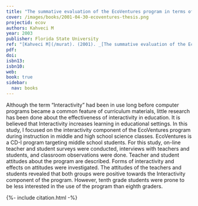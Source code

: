 ```yaml
---
title: "The summative evaluation of the EcoVentures program in terms of its interactivity component"
cover: /images/books/2001-04-30-ecoventures-thesis.png
projectid: ecov
authors: Kahveci M
year: 2003
publisher: Florida State University
ref: "[Kahveci M](/murat). (2001). _[The summative evaluation of the EcoVentures program in terms of its interactivity component](/mad)_. Master’s thesis, Florida State University, Tallahassee, Florida, USA."
pdf:
doi: 
isbn13:
isbn10:
web:
book: true
sidebar:
  nav: books 
---
```


Although the term “Interactivity” had been in use long before computer programs became a common feature of curriculum materials, little research has been done about the effectiveness of interactivity in education. It is believed that Interactivity increases learning in educational settings. In this study, I focused on the interactivity component of the EcoVentures program during instruction in middle and high school science classes. EcoVentures is a CD-I program targeting middle school students. For this study, on-line teacher and student surveys were conducted, interviews with teachers and students, and classroom observations were done. Teacher and student attitudes about the program are described. Forms of interactivity and effects on attitudes were investigated. The attitudes of the teachers and students revealed that both groups were positive towards the Interactivity component of the program. However, tenth grade students were prone to be less interested in the use of the program than eighth graders.

{%- include citation.html -%}